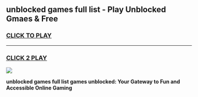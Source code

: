 
## unblocked games full list - Play Unblocked Gmaes & Free
<h3>
<a href="https://news.freeplayer.one?title=unblocked_games_full_list&ref=23F">CLICK TO PLAY</a></h3>
<hr>

<h3>
<a href="https://news.freeplayer.one?title=unblocked_games_full_list&ref=23F">CLICK 2 PLAY</a>
  
</h3>

<a href="https://news.freeplayer.one?title=unblocked_games_full_list&ref=23F/"><img src="https://clearcache.store/games.png"></a>


**unblocked games full list games unblocked: Your Gateway to Fun and Accessible Online Gaming**
